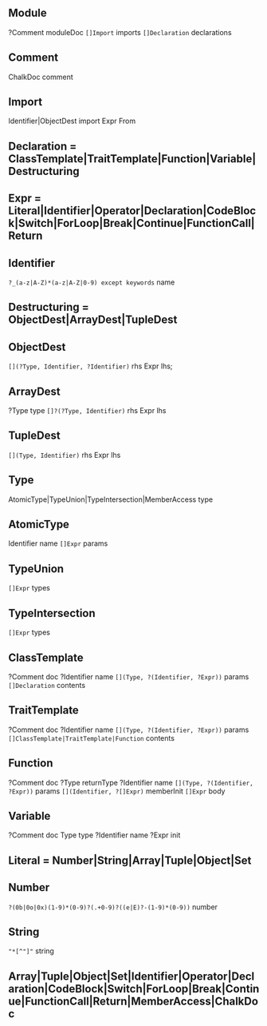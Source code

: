## Module
?Comment moduleDoc
`[]Import` imports
`[]Declaration` declarations

## Comment
ChalkDoc comment

## Import
Identifier|ObjectDest import
Expr From

## Declaration = ClassTemplate|TraitTemplate|Function|Variable|Destructuring

## Expr = Literal|Identifier|Operator|Declaration|CodeBlock|Switch|ForLoop|Break|Continue|FunctionCall|Return

## Identifier
`?_(a-z|A-Z)*(a-z|A-Z|0-9) except keywords` name

## Destructuring = ObjectDest|ArrayDest|TupleDest

## ObjectDest
`[](?Type, Identifier, ?Identifier)` rhs
Expr lhs;

## ArrayDest
?Type type
`[]?(?Type, Identifier)` rhs
Expr lhs

## TupleDest
`[](Type, Identifier)` rhs
Expr lhs

## Type
AtomicType|TypeUnion|TypeIntersection|MemberAccess type

## AtomicType
Identifier name
`[]Expr` params

## TypeUnion
`[]Expr` types

## TypeIntersection
`[]Expr` types

## ClassTemplate
?Comment doc
?Identifier name
`[](Type, ?(Identifier, ?Expr))` params
`[]Declaration` contents

## TraitTemplate
?Comment doc
?Identifier name
`[](Type, ?(Identifier, ?Expr))` params
`[]ClassTemplate|TraitTemplate|Function` contents

## Function
?Comment doc
?Type returnType
?Identifier name
`[](Type, ?(Identifier, ?Expr))` params
`[](Identifier, ?[]Expr)` memberInit
`[]Expr` body

## Variable
?Comment doc
Type type
?Identifier name
?Expr init

## Literal = Number|String|Array|Tuple|Object|Set

## Number
`?(0b|0o|0x)(1-9)*(0-9)?(.+0-9)?((e|E)?-(1-9)*(0-9))` number

## String
`"*[^"]"` string

## Array|Tuple|Object|Set|Identifier|Operator|Declaration|CodeBlock|Switch|ForLoop|Break|Continue|FunctionCall|Return|MemberAccess|ChalkDoc



















